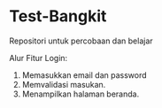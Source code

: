 # Test-Bangkit
Repositori untuk percobaan dan belajar

Alur Fitur Login:
1. Memasukkan email dan password
2. Memvalidasi masukan.
3. Menampilkan halaman beranda.
